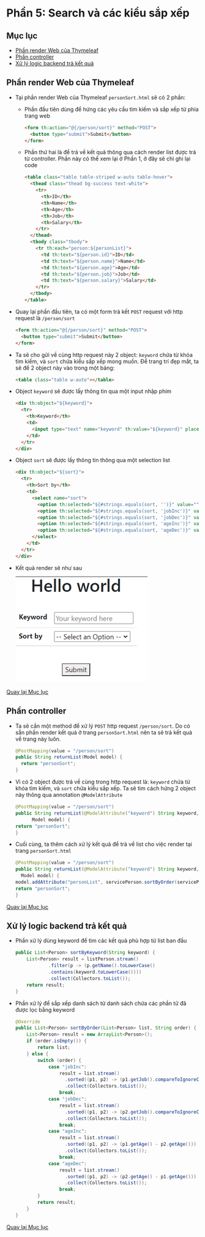 # Phần 5: Search và các kiểu sắp xếp

<a id = "p0"></a>

## Mục lục

- [Phần render Web của Thymeleaf](#p1)
- [Phần controller](#p2)
- [Xử lý logic backend trả kết quả](#p3)

## Phần render Web của Thymeleaf

<a id = "p1"></a>

- Tại phần render Web của Thymeleaf `personSort.html` sẽ có 2 phần:

  - Phần đầu tiên dùng để hứng các yêu cầu tìm kiếm và sắp xếp từ phía trang web

    ```html
    <form th:action="@{/person/sort}" method="POST">
      <button type="submit">Submit</button>
    </form>
    ```

  - Phần thứ hai là để trả về kết quả thông qua cách render list được trả từ controller. Phần này có thể xem lại ở Phần 1, ở đây sẽ chỉ ghi lại code

    ```html
    <table class="table table-striped w-auto table-hover">
      <thead class="thead bg-success text-white">
        <tr>
          <th>ID</th>
          <th>Name</th>
          <th>Age</th>
          <th>Job</th>
          <th>Salary</th>
        </tr>
      </thead>
      <tbody class="tbody">
        <tr th:each="person:${personList}">
          <td th:text="${person.id}">ID</td>
          <td th:text="${person.name}">Name</td>
          <td th:text="${person.age}">Age</td>
          <td th:text="${person.job}">Job</td>
          <td th:text="${person.salary}">Salary</td>
        </tr>
      </tbody>
    </table>
    ```

- Quay lại phần đầu tiên, ta có một form trả kết `POST` request với http request là `/person/sort`

  ```html
  <form th:action="@{/person/sort}" method="POST">
    <button type="submit">Submit</button>
  </form>
  ```

- Ta sẽ cho gửi về cùng http request này 2 object: `keyword` chứa từ khóa tìm kiếm, và `sort` chứa kiểu sắp xếp mong muốn. Để trang trí đẹp mắt, ta sẽ để 2 object này vào trong một bảng:

  ```html
  <table class="table w-auto"></table>
  ```

- Object `keyword` sẽ được lấy thông tin qua một input nhập phím

  ```html
  <div th:object="${keyword}">
    <tr>
      <th>Keyword</th>
      <td>
        <input type="text" name="keyword" th:value="${keyword}" placeholder="Your keyword here" />
      </td>
    </tr>
  </div>
  ```

- Object `sort` sẽ được lấy thông tin thông qua một selection list

  ```html
  <div th:object="${sort}">
    <tr>
      <th>Sort by</th>
      <td>
        <select name="sort">
          <option th:selected="${#strings.equals(sort, '')}" value="">-- Select an Option --</option>
          <option th:selected="${#strings.equals(sort, 'jobInc')}" value="jobInc">Job (A - Z)</option>
          <option th:selected="${#strings.equals(sort, 'jobDec')}" value="jobDec">Job (Z - A)</option>
          <option th:selected="${#strings.equals(sort, 'ageInc')}" value="ageInc">Age by Increase</option>
          <option th:selected="${#strings.equals(sort, 'ageDec')}" value="ageDec">Age by Decrease</option>
        </select>
      </td>
    </tr>
  </div>
  ```

- Kết quả render sẽ như sau

  ![thymeleafrender](img/ThymeSSrender.png)

[Quay lại Mục lục](#p0)

## Phần controller

<a id = "p2"></a>

- Ta sẽ cần một method để xử lý `POST` http request `/person/sort`. Do có sẵn phần render kết quả ở trang `personSort.html` nên ta sẽ trả kết quả về trang này luôn.

  ```java
  @PostMapping(value = "/person/sort")
  public String returnList(Model model) {
    return "personSort";
  }
  ```

- Vì có 2 object được trả về cùng trong http request là: `keyword` chứa từ khóa tìm kiếm, và `sort` chứa kiểu sắp xếp. Ta sẽ tìm cách hứng 2 object này thông qua annotation `@ModelAttribute`

  ```java
  @PostMapping(value = "/person/sort")
  public String returnList(@ModelAttribute("keyword") String keyword, @ModelAttribute("sort") String sort,
        Model model) {
  return "personSort";
  }
  ```

- Cuối cùng, ta thêm cách xử lý kết quả để trả về list cho việc render tại trang `personSort.html`

  ```java
  @PostMapping(value = "/person/sort")
  public String returnList(@ModelAttribute("keyword") String keyword, @ModelAttribute("sort") String sort,
    Model model) {
  model.addAttribute("personList", servicePerson.sortByOrder(servicePerson.getByKeyword(keyword), sort));
  return "personSort";
  }
  ```

[Quay lại Mục lục](#p0)

## Xử lý logic backend trả kết quả

<a id = "p3"></a>

- Phần xử lý dùng keyword để tìm các kết quả phù hợp từ list ban đầu

  ```java
  public List<Person> sortByKeyword(String keyword) {
      List<Person> result = listPerson.stream()
              .filter(p -> (p.getName().toLowerCase()
              .contains(keyword.toLowerCase())))
              .collect(Collectors.toList());
      return result;
  }
  ```

- Phần xử lý để sắp xếp danh sách từ danh sách chứa các phần tử đã được lọc bằng keyword

  ```java
  @Override
  public List<Person> sortByOrder(List<Person> list, String order) {
      List<Person> result = new ArrayList<Person>();
      if (order.isEmpty()) {
          return list;
      } else {
          switch (order) {
              case "jobInc":
                  result = list.stream()
                    .sorted((p1, p2) -> (p1.getJob().compareToIgnoreCase(p2.getJob())))
                    .collect(Collectors.toList());
                  break;
              case "jobDec":
                  result = list.stream()
                    .sorted((p1, p2) -> (p2.getJob().compareToIgnoreCase(p1.getJob())))
                    .collect(Collectors.toList());
                  break;
              case "ageInc":
                  result = list.stream()
                    .sorted((p1, p2) -> (p1.getAge() - p2.getAge()))
                    .collect(Collectors.toList());
                  break;
              case "ageDec":
                  result = list.stream()
                    .sorted((p1, p2) -> (p2.getAge() - p1.getAge()))
                    .collect(Collectors.toList());
                  break;
          }
          return result;
      }
  }
  ```

[Quay lại Mục lục](#p0)
